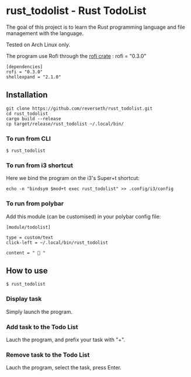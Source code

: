 # rust_todolist - Rust TodoList

The goal of this project is to learn the Rust programming language and file management with the language.

Tested on Arch Linux only.

The program use Rofi through the [rofi crate](https://crates.io/crates/rofi) :
rofi = "0.3.0"

```
[dependencies]
rofi = "0.3.0"
shellexpand = "2.1.0"
```

## Installation

```
git clone https://github.com/reverseth/rust_todolist.git
cd rust_todolist
cargo build --release
cp target/release/rust_todolist ~/.local/bin/
```

### To run from CLI

```
$ rust_todolist
```

### To run from i3 shortcut

Here we bind the program on the i3's Super+t shortcut:

```
echo -n "bindsym $mod+t exec rust_todolist" >> .config/i3/config
```

### To run from polybar

Add this module (can be customised) in your polybar config file:

```
[module/todolist]

type = custom/text
click-left = ~/.local/bin/rust_todolist

content = "  "

```

## How to use

```
$ rust_todolist
```

### Display task

Simply launch the program.

### Add task to the Todo List

Lauch the program, and prefix your task with "+".

### Remove task to the Todo List

Lauch the program, select the task, press Enter.
